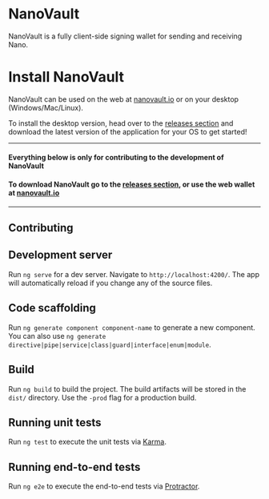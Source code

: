 # NanoVault

NanoVault is a fully client-side signing wallet for sending and receiving Nano.


# Install NanoVault

NanoVault can be used on the web at [nanovault.io](https://nanovault.io) or on your desktop (Windows/Mac/Linux).

To install the desktop version, head over to the [releases section](https://github.com/cronoh/nanovault/releases) and download the latest version of the application for your OS to get started!

___

#### Everything below is only for contributing to the development of NanoVault
#### To download NanoVault go to the [releases section](https://github.com/cronoh/nanovault/releases), or use the web wallet at [nanovault.io](https://nanovault.io)

___

## Contributing


## Development server

Run `ng serve` for a dev server. Navigate to `http://localhost:4200/`. The app will automatically reload if you change any of the source files.

## Code scaffolding

Run `ng generate component component-name` to generate a new component. You can also use `ng generate directive|pipe|service|class|guard|interface|enum|module`.

## Build

Run `ng build` to build the project. The build artifacts will be stored in the `dist/` directory. Use the `-prod` flag for a production build.

## Running unit tests

Run `ng test` to execute the unit tests via [Karma](https://karma-runner.github.io).

## Running end-to-end tests

Run `ng e2e` to execute the end-to-end tests via [Protractor](http://www.protractortest.org/).

